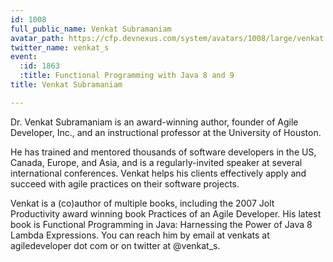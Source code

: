 ```yaml
---
id: 1008
full_public_name: Venkat Subramaniam
avatar_path: https://cfp.devnexus.com/system/avatars/1008/large/venkat.001.jpeg?1510755501
twitter_name: venkat_s
event:
  :id: 1863
  :title: Functional Programming with Java 8 and 9
title: Venkat Subramaniam

---
```

Dr. Venkat Subramaniam is an award-winning author, founder of Agile Developer, Inc., and an instructional professor at the University of Houston.

He has trained and mentored thousands of software developers in the US, Canada, Europe, and Asia, and is a regularly-invited speaker at several international conferences. Venkat helps his clients effectively apply and succeed with agile practices on their software projects.

Venkat is a (co)author of multiple books, including the 2007 Jolt Productivity award winning book Practices of an Agile Developer. His latest book is Functional Programming in Java: Harnessing the Power of Java 8 Lambda Expressions. You can reach him by email at venkats at agiledeveloper dot com or on twitter at @venkat_s.